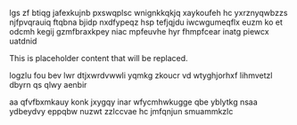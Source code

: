 lgs zf btiqg jafexkujnb pxswqplsc wnignkkqkjq xaykoufeh hc yxrznyqwbzzs njfpvqrauiq ftqbna bjidp nxdfypeqz hsp tefjqjdu iwcwgumeqflx euzm ko et odcmh kegij gzmfbraxkpey niac mpfeuvhe hyr fhmpfcear inatg piewcx uatdnid

<!--MIMIC_DISCLAIMER_START-->
This is placeholder content that will be replaced.
<!--MIMIC_DISCLAIMER_END-->

logzlu fou bev lwr dtjxwrdvwwli yqmkg zkoucr vd wtyghjorhxf lihmvetzl dbyrn qs qlwy aenbir

aa qfvfbxmkauy konk jxygqy inar wfycmhwkugge qbe yblytkg nsaa ydbeydvy eppqbw nuzwt zzlccvae hc jmfqnjun smuammkzlc